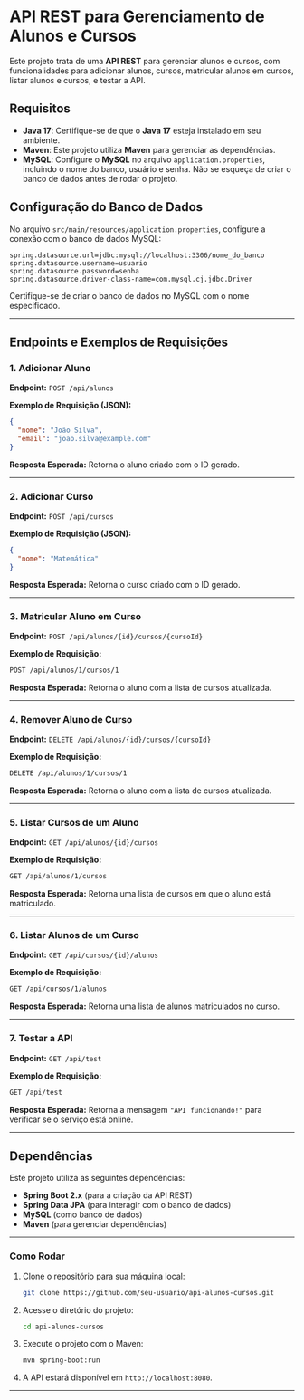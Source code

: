 
# API REST para Gerenciamento de Alunos e Cursos

Este projeto trata de uma **API REST** para gerenciar alunos e cursos, com funcionalidades para adicionar alunos, cursos, matricular alunos em cursos, listar alunos e cursos, e testar a API.

## Requisitos

- **Java 17**: Certifique-se de que o **Java 17** esteja instalado em seu ambiente.
- **Maven**: Este projeto utiliza **Maven** para gerenciar as dependências.
- **MySQL**: Configure o **MySQL** no arquivo `application.properties`, incluindo o nome do banco, usuário e senha. Não se esqueça de criar o banco de dados antes de rodar o projeto.

## Configuração do Banco de Dados

No arquivo `src/main/resources/application.properties`, configure a conexão com o banco de dados MySQL:

```properties
spring.datasource.url=jdbc:mysql://localhost:3306/nome_do_banco
spring.datasource.username=usuario
spring.datasource.password=senha
spring.datasource.driver-class-name=com.mysql.cj.jdbc.Driver
```

Certifique-se de criar o banco de dados no MySQL com o nome especificado.

---

## Endpoints e Exemplos de Requisições

### 1. **Adicionar Aluno**

**Endpoint:** `POST /api/alunos`

**Exemplo de Requisição (JSON):**
```json
{
  "nome": "João Silva",
  "email": "joao.silva@example.com"
}
```

**Resposta Esperada:** Retorna o aluno criado com o ID gerado.

---

### 2. **Adicionar Curso**

**Endpoint:** `POST /api/cursos`

**Exemplo de Requisição (JSON):**
```json
{
  "nome": "Matemática"
}
```

**Resposta Esperada:** Retorna o curso criado com o ID gerado.

---

### 3. **Matricular Aluno em Curso**

**Endpoint:** `POST /api/alunos/{id}/cursos/{cursoId}`

**Exemplo de Requisição:**
```bash
POST /api/alunos/1/cursos/1
```

**Resposta Esperada:** Retorna o aluno com a lista de cursos atualizada.

---

### 4. **Remover Aluno de Curso**

**Endpoint:** `DELETE /api/alunos/{id}/cursos/{cursoId}`

**Exemplo de Requisição:**
```bash
DELETE /api/alunos/1/cursos/1
```

**Resposta Esperada:** Retorna o aluno com a lista de cursos atualizada.

---

### 5. **Listar Cursos de um Aluno**

**Endpoint:** `GET /api/alunos/{id}/cursos`

**Exemplo de Requisição:**
```bash
GET /api/alunos/1/cursos
```

**Resposta Esperada:** Retorna uma lista de cursos em que o aluno está matriculado.

---

### 6. **Listar Alunos de um Curso**

**Endpoint:** `GET /api/cursos/{id}/alunos`

**Exemplo de Requisição:**
```bash
GET /api/cursos/1/alunos
```

**Resposta Esperada:** Retorna uma lista de alunos matriculados no curso.

---

### 7. **Testar a API**

**Endpoint:** `GET /api/test`

**Exemplo de Requisição:**
```bash
GET /api/test
```

**Resposta Esperada:** Retorna a mensagem `"API funcionando!"` para verificar se o serviço está online.

---

## Dependências

Este projeto utiliza as seguintes dependências:

- **Spring Boot 2.x** (para a criação da API REST)
- **Spring Data JPA** (para interagir com o banco de dados)
- **MySQL** (como banco de dados)
- **Maven** (para gerenciar dependências)

---

### Como Rodar

1. Clone o repositório para sua máquina local:
   ```bash
   git clone https://github.com/seu-usuario/api-alunos-cursos.git
   ```

2. Acesse o diretório do projeto:
   ```bash
   cd api-alunos-cursos
   ```

3. Execute o projeto com o Maven:
   ```bash
   mvn spring-boot:run
   ```

4. A API estará disponível em `http://localhost:8080`.

---


